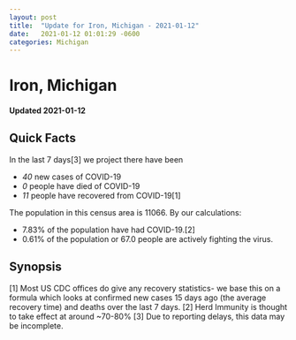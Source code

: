 ```yaml
---
layout: post
title:  "Update for Iron, Michigan - 2021-01-12"
date:   2021-01-12 01:01:29 -0600
categories: Michigan
---
```


# Iron, Michigan
#### Updated 2021-01-12

## Quick Facts

In the last 7 days[3] we project there have been
- *40* new cases of COVID-19
- *0* people have died of COVID-19
- *11* people have recovered from COVID-19[1]

The population in this census area is 11066. By our calculations:
- 7.83% of the population have had COVID-19.[2]
- 0.61% of the population or 67.0 people are actively fighting the virus.

## Synopsis




[1] Most US CDC offices do give any recovery statistics- we base this on a formula which looks at confirmed new cases
15 days ago (the average recovery time) and deaths over the last 7 days.
[2] Herd Immunity is thought to take effect at around ~70-80%
[3] Due to reporting delays, this data may be incomplete. 
    